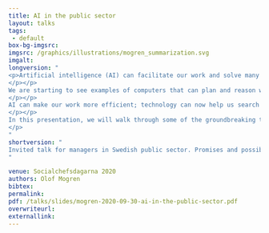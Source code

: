 ```yaml
---
title: AI in the public sector
layout: talks
tags:
 - default
box-bg-imgsrc: 
imgsrc: /graphics/illustrations/mogren_summarization.svg 
imgalt: 
longversion: "
<p>Artificial intelligence (AI) can facilitate our work and solve many problems. In China, you can pay for a cup of coffee by smiling at a camera that recognizes your identity and deducts the amount from your bank account. Facebook can tag your friends in your photos without your intervention.
</p></p>
We are starting to see examples of computers that can plan and reason within certain frameworks. But machines that work on personal data must comply with current laws and guidelines for integrity and accuracy. Techniques that are trained on data generated by humans will contain bias and structures from the underlying data.
</p></p>
AI can make our work more efficient; technology can now help us search for and present information we need for decision making.
</p></p>
In this presentation, we will walk through some of the groundbreaking technological advances that have taken place in recent years, as well as discuss how we can use technology to our advantage.
</p>
"
shortversion: "
Invited talk for managers in Swedish public sector. Promises and possible pitfalls with upcoming advances in AI for the field. Recruitment, decision support, bias, privacy, and expectations.
"

venue: Socialchefsdagarna 2020
authors: Olof Mogren
bibtex: 
permalink:
pdf: /talks/slides/mogren-2020-09-30-ai-in-the-public-sector.pdf
overwriteurl: 
externallink: 
---
```

